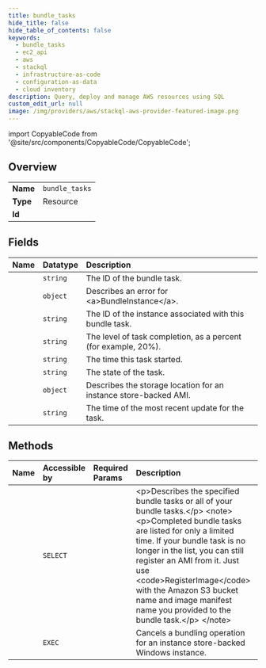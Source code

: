 ```yaml
---
title: bundle_tasks
hide_title: false
hide_table_of_contents: false
keywords:
  - bundle_tasks
  - ec2_api
  - aws    
  - stackql
  - infrastructure-as-code
  - configuration-as-data
  - cloud inventory
description: Query, deploy and manage AWS resources using SQL
custom_edit_url: null
image: /img/providers/aws/stackql-aws-provider-featured-image.png
---
```


import CopyableCode from '@site/src/components/CopyableCode/CopyableCode';




## Overview
<table><tbody>
<tr><td><b>Name</b></td><td><code>bundle_tasks</code></td></tr>
<tr><td><b>Type</b></td><td>Resource</td></tr>
<tr><td><b>Id</b></td><td><CopyableCode code="aws.ec2_api.bundle_tasks" /></td></tr>
</tbody></table>

## Fields
| Name | Datatype | Description |
|:-----|:---------|:------------|
| <CopyableCode code="bundleId" /> | `string` | The ID of the bundle task. |
| <CopyableCode code="error" /> | `object` | Describes an error for &lt;a&gt;BundleInstance&lt;/a&gt;. |
| <CopyableCode code="instanceId" /> | `string` | The ID of the instance associated with this bundle task. |
| <CopyableCode code="progress" /> | `string` | The level of task completion, as a percent (for example, 20%). |
| <CopyableCode code="startTime" /> | `string` | The time this task started. |
| <CopyableCode code="state" /> | `string` | The state of the task. |
| <CopyableCode code="storage" /> | `object` | Describes the storage location for an instance store-backed AMI. |
| <CopyableCode code="updateTime" /> | `string` | The time of the most recent update for the task. |
## Methods
| Name | Accessible by | Required Params | Description |
|:-----|:--------------|:----------------|:------------|
| <CopyableCode code="bundle_tasks_Describe" /> | `SELECT` | <CopyableCode code="region" /> | &lt;p&gt;Describes the specified bundle tasks or all of your bundle tasks.&lt;/p&gt; &lt;note&gt; &lt;p&gt;Completed bundle tasks are listed for only a limited time. If your bundle task is no longer in the list, you can still register an AMI from it. Just use &lt;code&gt;RegisterImage&lt;/code&gt; with the Amazon S3 bucket name and image manifest name you provided to the bundle task.&lt;/p&gt; &lt;/note&gt; |
| <CopyableCode code="bundle_task_Cancel" /> | `EXEC` | <CopyableCode code="BundleId, region" /> | Cancels a bundling operation for an instance store-backed Windows instance. |
